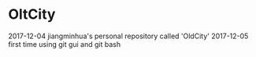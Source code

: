 # OltCity
2017-12-04 jiangminhua's personal repository called 'OldCity'
2017-12-05 first time using git gui and git bash

